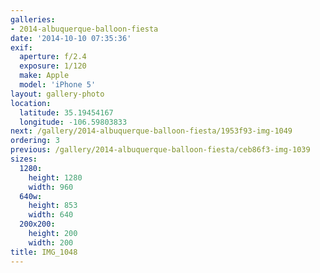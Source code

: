 ```yaml
---
galleries:
- 2014-albuquerque-balloon-fiesta
date: '2014-10-10 07:35:36'
exif:
  aperture: f/2.4
  exposure: 1/120
  make: Apple
  model: 'iPhone 5'
layout: gallery-photo
location:
  latitude: 35.19454167
  longitude: -106.59803833
next: /gallery/2014-albuquerque-balloon-fiesta/1953f93-img-1049
ordering: 3
previous: /gallery/2014-albuquerque-balloon-fiesta/ceb86f3-img-1039
sizes:
  1280:
    height: 1280
    width: 960
  640w:
    height: 853
    width: 640
  200x200:
    height: 200
    width: 200
title: IMG_1048
---
```

